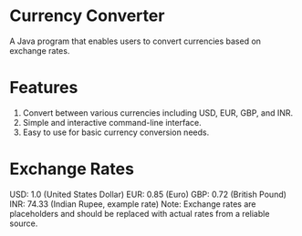 # Currency Converter
A Java program that enables users to convert currencies based on exchange rates.

# Features
1) Convert between various currencies including USD, EUR, GBP, and INR.
2) Simple and interactive command-line interface.
3) Easy to use for basic currency conversion needs.

# Exchange Rates
USD: 1.0 (United States Dollar)
EUR: 0.85 (Euro)
GBP: 0.72 (British Pound)
INR: 74.33 (Indian Rupee, example rate)
Note: Exchange rates are placeholders and should be replaced with actual rates from a reliable source.
